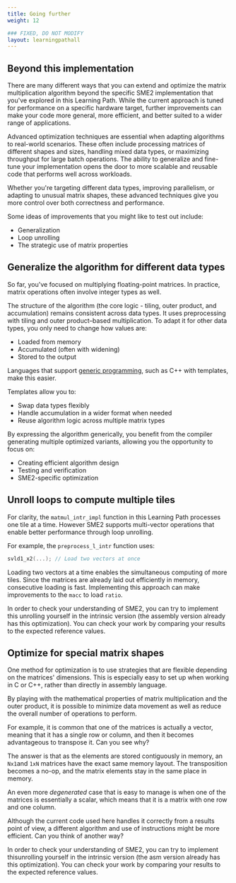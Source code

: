 ```yaml
---
title: Going further
weight: 12

### FIXED, DO NOT MODIFY
layout: learningpathall
---
```


## Beyond this implementation

There are many different ways that you can extend and optimize the matrix multiplication algorithm beyond the specific SME2 implementation that you've explored in this Learning Path. While the current approach is tuned for performance on a specific hardware target, further improvements can make your code more general, more efficient, and better suited to a wider range of applications. 

Advanced optimization techniques are essential when adapting algorithms to real-world scenarios. These often include processing matrices of different shapes and sizes, handling mixed data types, or maximizing throughput for large batch operations. The ability to generalize and fine-tune your implementation opens the door to more scalable and reusable code that performs well across workloads.

Whether you're targeting different data types, improving parallelism, or adapting to unusual matrix shapes, these advanced techniques give you more control over both correctness and performance.

Some ideas of improvements that you might like to test out include:

* Generalization
* Loop unrolling
* The strategic use of matrix properties

## Generalize the algorithm for different data types

So far, you've focused on multiplying floating-point matrices. In practice, matrix operations often involve integer types as well.

The structure of the algorithm (the core logic - tiling, outer product, and accumulation) remains consistent across data types. It uses preprocessing with tiling and outer product–based multiplication. To adapt it for other data types, you only need to change how values are:

* Loaded from memory
* Accumulated (often with widening)
* Stored to the output

Languages that support [generic programming](https://en.wikipedia.org/wiki/Generic_programming),  such as C++ with templates, make this easier. 

Templates allow you to:

* Swap data types flexibly
* Handle accumulation in a wider format when needed
* Reuse algorithm logic across multiple matrix types

By expressing the algorithm generically, you benefit from the compiler generating multiple optimized variants, allowing you the opportunity to focus on:

- Creating efficient algorithm design
- Testing and verification
- SME2-specific optimization

## Unroll loops to compute multiple tiles

For clarity, the `matmul_intr_impl` function in this Learning Path processes one tile at a time. However SME2 supports multi-vector operations that enable better performance through loop unrolling.

For example, the `preprocess_l_intr` function uses:

```c
svld1_x2(...); // Load two vectors at once
```
Loading two vectors at a time enables the simultaneous computing of more tiles.  Since the matrices are already laid out efficiently in memory, consecutive loading is fast. Implementing this approach can make improvements to the ``macc`` to load ``ratio``.

In order to check your understanding of SME2, you can try to implement this unrolling yourself in the intrinsic version (the assembly version already has this optimization). You can check your work by comparing your results to the expected reference values.

## Optimize for special matrix shapes

One method for optimization is to use strategies that are flexible depending on the matrices' dimensions. This is especially easy to set up when working in C or C++, rather than directly in assembly language.

By playing with the mathematical properties of matrix multiplication and the outer product, it is possible to minimize data movement as well as reduce the overall number of operations to perform.

For example, it is common that one of the matrices is actually a vector, meaning that it has a single row or column, and then it becomes advantageous to transpose it. Can you see why?

The answer is that as the elements are stored contiguously in memory, an ``Nx1``and ``1xN`` matrices have the exact same memory layout. The transposition becomes a no-op, and the matrix elements stay in the same place in memory.

An even more *degenerated* case that is easy to manage is when one of the matrices is essentially a scalar, which means that it is a matrix with one row and one column.

Although the current code used here handles it correctly from a results point of view, a different algorithm and use of instructions might be more efficient. Can you think of another way?


In order to check your understanding of SME2, you can try to implement thisunrolling yourself in the intrinsic version (the asm version already has this optimization). You can check your work by comparing your results to the expected reference values. 


